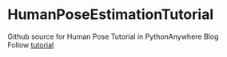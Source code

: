 # HumanPoseEstimationTutorial
Github source for Human Pose Tutorial in PythonAnywhere Blog  
Follow [tutorial](http://felixbouazzaa.eu.pythonanywhere.com/creer-un-estimateur-de-posture-en-python/)
